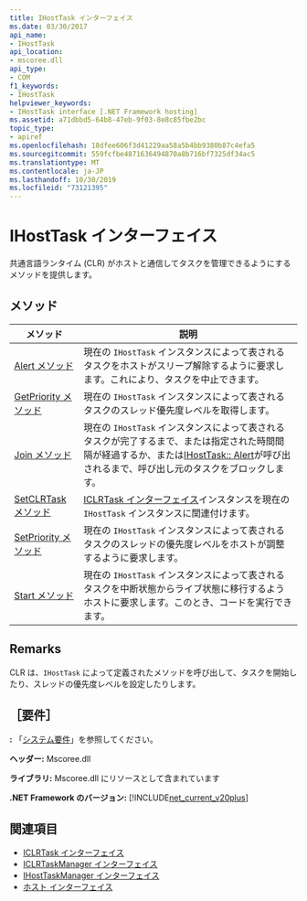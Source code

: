 ```yaml
---
title: IHostTask インターフェイス
ms.date: 03/30/2017
api_name:
- IHostTask
api_location:
- mscoree.dll
api_type:
- COM
f1_keywords:
- IHostTask
helpviewer_keywords:
- IHostTask interface [.NET Framework hosting]
ms.assetid: a71dbbd5-64b8-47eb-9f03-8e8c85fbe2bc
topic_type:
- apiref
ms.openlocfilehash: 18dfee606f3d41229aa58a5b4bb9380b87c4efa5
ms.sourcegitcommit: 559fcfbe4871636494870a8b716bf7325df34ac5
ms.translationtype: MT
ms.contentlocale: ja-JP
ms.lasthandoff: 10/30/2019
ms.locfileid: "73121395"
---
```

# <a name="ihosttask-interface"></a>IHostTask インターフェイス
共通言語ランタイム (CLR) がホストと通信してタスクを管理できるようにするメソッドを提供します。  
  
## <a name="methods"></a>メソッド  
  
|メソッド|説明|  
|------------|-----------------|  
|[Alert メソッド](../../../../docs/framework/unmanaged-api/hosting/ihosttask-alert-method.md)|現在の `IHostTask` インスタンスによって表されるタスクをホストがスリープ解除するように要求します。これにより、タスクを中止できます。|  
|[GetPriority メソッド](../../../../docs/framework/unmanaged-api/hosting/ihosttask-getpriority-method.md)|現在の `IHostTask` インスタンスによって表されるタスクのスレッド優先度レベルを取得します。|  
|[Join メソッド](../../../../docs/framework/unmanaged-api/hosting/ihosttask-join-method.md)|現在の `IHostTask` インスタンスによって表されるタスクが完了するまで、または指定された時間間隔が経過するか、または[IHostTask:: Alert](../../../../docs/framework/unmanaged-api/hosting/ihosttask-alert-method.md)が呼び出されるまで、呼び出し元のタスクをブロックします。|  
|[SetCLRTask メソッド](../../../../docs/framework/unmanaged-api/hosting/ihosttask-setclrtask-method.md)|[ICLRTask インターフェイス](../../../../docs/framework/unmanaged-api/hosting/iclrtask-interface.md)インスタンスを現在の `IHostTask` インスタンスに関連付けます。|  
|[SetPriority メソッド](../../../../docs/framework/unmanaged-api/hosting/ihosttask-setpriority-method.md)|現在の `IHostTask` インスタンスによって表されるタスクのスレッドの優先度レベルをホストが調整するように要求します。|  
|[Start メソッド](../../../../docs/framework/unmanaged-api/hosting/ihosttask-start-method.md)|現在の `IHostTask` インスタンスによって表されるタスクを中断状態からライブ状態に移行するようホストに要求します。このとき、コードを実行できます。|  
  
## <a name="remarks"></a>Remarks  
 CLR は、`IHostTask` によって定義されたメソッドを呼び出して、タスクを開始したり、スレッドの優先度レベルを設定したりします。  
  
## <a name="requirements"></a>［要件］  
 **:** 「[システム要件](../../../../docs/framework/get-started/system-requirements.md)」を参照してください。  
  
 **ヘッダー:** Mscoree.dll  
  
 **ライブラリ:** Mscoree.dll にリソースとして含まれています  
  
 **.NET Framework のバージョン:** [!INCLUDE[net_current_v20plus](../../../../includes/net-current-v20plus-md.md)]  
  
## <a name="see-also"></a>関連項目

- [ICLRTask インターフェイス](../../../../docs/framework/unmanaged-api/hosting/iclrtask-interface.md)
- [ICLRTaskManager インターフェイス](../../../../docs/framework/unmanaged-api/hosting/iclrtaskmanager-interface.md)
- [IHostTaskManager インターフェイス](../../../../docs/framework/unmanaged-api/hosting/ihosttaskmanager-interface.md)
- [ホスト インターフェイス](../../../../docs/framework/unmanaged-api/hosting/hosting-interfaces.md)
